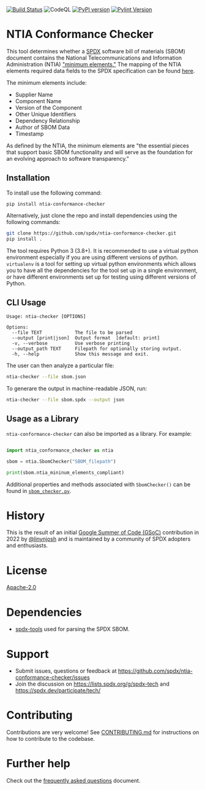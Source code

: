 [![Build Status](https://github.com/spdx/ntia-conformance-checker/workflows/build/badge.svg)](https://github.com/spdx/ntia-conformance-checker/actions)
![CodeQL](https://github.com/spdx/ntia-conformance-checker/actions/workflows/codeql.yml/badge.svg)
[![PyPI version](https://badge.fury.io/py/ntia-conformance-checker.svg)](https://badge.fury.io/py/ntia-conformance-checker)
[![Pylint Version](https://img.shields.io/badge/linting-pylint-yellow)](https://badge.fury.io/py/ntia-conformance-checker)

# NTIA Conformance Checker

This tool determines whether a [SPDX](https://spdx.dev/) software bill of materials (SBOM) document contains the National Telecommunications and Information Administration (NTIA) ["minimum elements."](https://www.ntia.doc.gov/files/ntia/publications/sbom_minimum_elements_report.pdf) The mapping of the NTIA elements required data fields to the SPDX specification can be found [here](https://spdx.github.io/spdx-spec/v2.3/how-to-use/#k22-mapping-ntia-minimum-elements-to-spdx-fields).

The minimum elements include:
- Supplier Name
- Component Name
- Version of the Component
- Other Unique Identifiers
- Dependency Relationship
- Author of SBOM Data
- Timestamp

As defined by the NTIA, the minimum elements are "the essential pieces that support basic SBOM functionality and will serve as the foundation for an evolving approach to software transparency."

## Installation

To install use the following command:

`pip install ntia-conformance-checker`

Alternatively, just clone the repo and install dependencies using the following commands:

```bash
git clone https://github.com/spdx/ntia-conformance-checker.git
pip install .
```

The tool requires Python 3 (3.8+). It is recommended to use a virtual python environment especially
if you are using different versions of python. `virtualenv` is a tool for setting up virtual python environments which
allows you to have all the dependencies for the tool set up in a single environment, or have different environments set
up for testing using different versions of Python.

## CLI Usage

```
Usage: ntia-checker [OPTIONS]

Options:
  --file TEXT            The file to be parsed
  --output [print|json]  Output format  [default: print]
  -v, --verbose          Use verbose printing
  --output_path TEXT     Filepath for optionally storing output.
  -h, --help             Show this message and exit.
```

The user can then analyze a particular file:

```bash
ntia-checker --file sbom.json
```

To generare the output in machine-readable JSON, run:

```bash
ntia-checker --file sbom.spdx --output json
```

## Usage as a Library

`ntia-conformance-checker` can also be imported as a library. For example:

```python

import ntia_conformance_checker as ntia

sbom = ntia.SbomChecker("SBOM_filepath")

print(sbom.ntia_mininum_elements_compliant)
```

Additional properties and methods associated with `SbomChecker()` can be found in [`sbom_checker.py`](ntia_conformance_checker/sbom_checker.py).

# History

This is the result of an initial [Google Summer of Code (GSoC)](https://summerofcode.withgoogle.com/) contribution in 2022 by
[@linynjosh](https://github.com/linynjosh) and is maintained
by a community of SPDX adopters and enthusiasts.

# License

[Apache-2.0](LICENSE)

# Dependencies

* [spdx-tools](https://pypi.org/project/spdx-tools/) used for parsing the SPDX SBOM.

# Support

* Submit issues, questions or feedback at https://github.com/spdx/ntia-conformance-checker/issues
* Join the discussion on https://lists.spdx.org/g/spdx-tech and https://spdx.dev/participate/tech/

# Contributing

Contributions are very welcome! See [CONTRIBUTING.md](./CONTRIBUTING.md) for instructions on how to contribute to the codebase.

# Further help

Check out the [frequently asked questions](FAQ.md) document.
